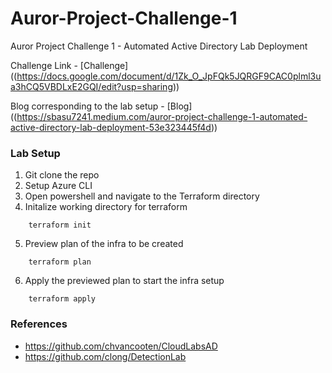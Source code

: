 # Auror-Project-Challenge-1
Auror Project Challenge 1 - Automated Active Directory Lab Deployment

Challenge Link - [Challenge] ((https://docs.google.com/document/d/1Zk_O_JpFQk5JQRGF9CAC0plml3ua3hCQ5VBDLxE2GQI/edit?usp=sharing))

Blog corresponding to the lab setup - [Blog] ((https://sbasu7241.medium.com/auror-project-challenge-1-automated-active-directory-lab-deployment-53e323445f4d))

### Lab Setup

1. Git clone the repo
2. Setup Azure CLI
3. Open powershell and navigate to the Terraform directory
4. Initalize working directory for terraform 

```
    terraform init
```

5. Preview plan of the infra to be created

```
    terraform plan
```

6. Apply the previewed plan to start the infra setup

```
    terraform apply
```

### References

* https://github.com/chvancooten/CloudLabsAD
* https://github.com/clong/DetectionLab
